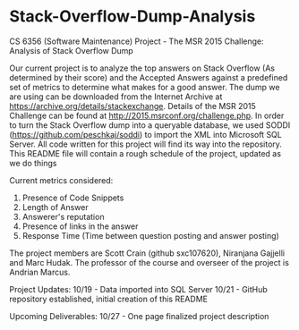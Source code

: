 Stack-Overflow-Dump-Analysis
============================

CS 6356 (Software Maintenance) Project - The MSR 2015 Challenge: Analysis of Stack Overflow Dump

Our current project is to analyze the top answers on Stack Overflow (As determined by their score) and the Accepted Answers against a predefined set of metrics to determine what makes for a good answer. The dump we are using can be downloaded from the Internet Archive at https://archive.org/details/stackexchange. Details of the MSR 2015 Challenge can be found at http://2015.msrconf.org/challenge.php. In order to turn the Stack Overflow dump into a queryable database, we used SODDI (https://github.com/peschkaj/soddi) to import the XML into Microsoft SQL Server. All code written for this project will find its way into the repository. This README file will contain a rough schedule of the project, updated as we do things

Current metrics considered: 
1) Presence of Code Snippets
2) Length of Answer
3) Answerer's reputation
4) Presence of links in the answer
5) Response Time (Time between question posting and answer posting)

The project members are Scott Crain (github sxc107620), Niranjana Gajjelli and Marc Hudak. The professor of the course and overseer of the project is Andrian Marcus.

Project Updates:
10/19 - Data imported into SQL Server
10/21 - GitHub repository established, initial creation of this README

Upcoming Deliverables:
10/27 - One page finalized project description
